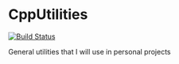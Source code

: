 # CppUtilities
[![Build Status](https://travis-ci.org/piponazo/CppUtilities.svg?branch=master)](https://travis-ci.org/piponazo/CppUtilities)

General utilities that I will use in personal projects
